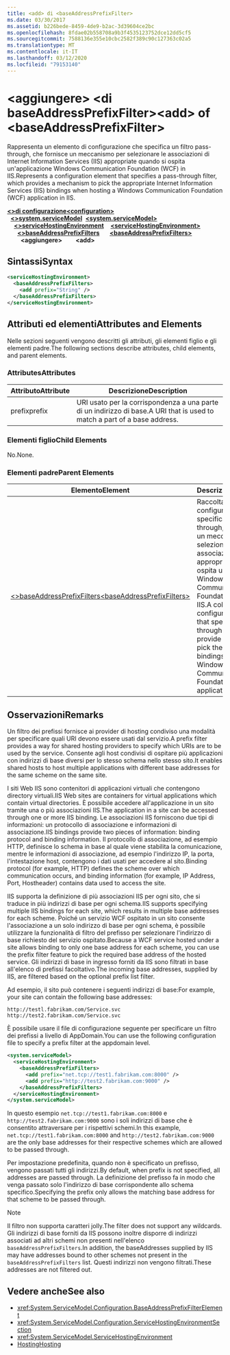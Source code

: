 ```yaml
---
title: <add> di <baseAddressPrefixFilter>
ms.date: 03/30/2017
ms.assetid: b226bede-8459-4de9-b2ac-3d39604ce2bc
ms.openlocfilehash: 8fdae02b558708a9b3f4535123752dce12dd5cf5
ms.sourcegitcommit: 7588136e355e10cbc2582f389c90c127363c02a5
ms.translationtype: MT
ms.contentlocale: it-IT
ms.lasthandoff: 03/12/2020
ms.locfileid: "79153140"
---
```

# <a name="add-of-baseaddressprefixfilter"></a><span data-ttu-id="3f425-102">\<aggiungere> \<di baseAddressPrefixFilter></span><span class="sxs-lookup"><span data-stu-id="3f425-102">\<add> of \<baseAddressPrefixFilter></span></span>
<span data-ttu-id="3f425-103">Rappresenta un elemento di configurazione che specifica un filtro pass-through, che fornisce un meccanismo per selezionare le associazioni di Internet Information Services (IIS) appropriate quando si ospita un'applicazione Windows Communication Foundation (WCF) in IIS.</span><span class="sxs-lookup"><span data-stu-id="3f425-103">Represents a configuration element that specifies a pass-through filter, which provides a mechanism to pick the appropriate Internet Information Services (IIS) bindings when hosting a Windows Communication Foundation (WCF) application in IIS.</span></span>  
  
<span data-ttu-id="3f425-104">[**\<>di configurazione**](../configuration-element.md)</span><span class="sxs-lookup"><span data-stu-id="3f425-104">[**\<configuration>**](../configuration-element.md)</span></span>\
<span data-ttu-id="3f425-105">&nbsp;&nbsp;[**\<>system.serviceModel**](system-servicemodel.md)</span><span class="sxs-lookup"><span data-stu-id="3f425-105">&nbsp;&nbsp;[**\<system.serviceModel>**](system-servicemodel.md)</span></span>\
<span data-ttu-id="3f425-106">&nbsp;&nbsp;&nbsp;&nbsp;[**\<>serviceHostingEnvironment**](servicehostingenvironment.md)</span><span class="sxs-lookup"><span data-stu-id="3f425-106">&nbsp;&nbsp;&nbsp;&nbsp;[**\<serviceHostingEnvironment>**](servicehostingenvironment.md)</span></span>\
<span data-ttu-id="3f425-107">&nbsp;&nbsp;&nbsp;&nbsp;&nbsp;&nbsp;[**\<>baseAddressPrefixFilters**](baseaddressprefixfilters.md)</span><span class="sxs-lookup"><span data-stu-id="3f425-107">&nbsp;&nbsp;&nbsp;&nbsp;&nbsp;&nbsp;[**\<baseAddressPrefixFilters>**](baseaddressprefixfilters.md)</span></span>\
<span data-ttu-id="3f425-108">&nbsp;&nbsp;&nbsp;&nbsp;&nbsp;&nbsp;&nbsp;&nbsp;**\<aggiungere>**</span><span class="sxs-lookup"><span data-stu-id="3f425-108">&nbsp;&nbsp;&nbsp;&nbsp;&nbsp;&nbsp;&nbsp;&nbsp;**\<add>**</span></span>  
  
## <a name="syntax"></a><span data-ttu-id="3f425-109">Sintassi</span><span class="sxs-lookup"><span data-stu-id="3f425-109">Syntax</span></span>  
  
```xml  
<serviceHostingEnvironment>
  <baseAddressPrefixFilters>
    <add prefix="String" />
  </baseAddressPrefixFilters>
</serviceHostingEnvironment>
```  
  
## <a name="attributes-and-elements"></a><span data-ttu-id="3f425-110">Attributi ed elementi</span><span class="sxs-lookup"><span data-stu-id="3f425-110">Attributes and Elements</span></span>  
 <span data-ttu-id="3f425-111">Nelle sezioni seguenti vengono descritti gli attributi, gli elementi figlio e gli elementi padre.</span><span class="sxs-lookup"><span data-stu-id="3f425-111">The following sections describe attributes, child elements, and parent elements.</span></span>  
  
### <a name="attributes"></a><span data-ttu-id="3f425-112">Attributes</span><span class="sxs-lookup"><span data-stu-id="3f425-112">Attributes</span></span>  
  
|<span data-ttu-id="3f425-113">Attributo</span><span class="sxs-lookup"><span data-stu-id="3f425-113">Attribute</span></span>|<span data-ttu-id="3f425-114">Descrizione</span><span class="sxs-lookup"><span data-stu-id="3f425-114">Description</span></span>|  
|---------------|-----------------|  
|<span data-ttu-id="3f425-115">prefix</span><span class="sxs-lookup"><span data-stu-id="3f425-115">prefix</span></span>|<span data-ttu-id="3f425-116">URI usato per la corrispondenza a una parte di un indirizzo di base.</span><span class="sxs-lookup"><span data-stu-id="3f425-116">A URI that is used to match a part of a base address.</span></span>|  
  
### <a name="child-elements"></a><span data-ttu-id="3f425-117">Elementi figlio</span><span class="sxs-lookup"><span data-stu-id="3f425-117">Child Elements</span></span>  
 <span data-ttu-id="3f425-118">No.</span><span class="sxs-lookup"><span data-stu-id="3f425-118">None.</span></span>  
  
### <a name="parent-elements"></a><span data-ttu-id="3f425-119">Elementi padre</span><span class="sxs-lookup"><span data-stu-id="3f425-119">Parent Elements</span></span>  
  
|<span data-ttu-id="3f425-120">Elemento</span><span class="sxs-lookup"><span data-stu-id="3f425-120">Element</span></span>|<span data-ttu-id="3f425-121">Descrizione</span><span class="sxs-lookup"><span data-stu-id="3f425-121">Description</span></span>|  
|-------------|-----------------|  
|[<span data-ttu-id="3f425-122">\<>baseAddressPrefixFilters</span><span class="sxs-lookup"><span data-stu-id="3f425-122">\<baseAddressPrefixFilters></span></span>](baseaddressprefixfilters.md)|<span data-ttu-id="3f425-123">Raccolta di elementi di configurazione che specificano filtri pass-through, che forniscono un meccanismo per selezionare le associazioni IIS appropriate quando si ospita un'applicazione Windows Communication Foundation (WCF) in IIS.</span><span class="sxs-lookup"><span data-stu-id="3f425-123">A collection of configuration elements that specify pass-through filters, which provide a mechanism to pick the appropriate IIS bindings when hosting a Windows Communication Foundation (WCF) application in IIS.</span></span>|  
  
## <a name="remarks"></a><span data-ttu-id="3f425-124">Osservazioni</span><span class="sxs-lookup"><span data-stu-id="3f425-124">Remarks</span></span>  
 <span data-ttu-id="3f425-125">Un filtro dei prefissi fornisce ai provider di hosting condiviso una modalità per specificare quali URI devono essere usati dal servizio.</span><span class="sxs-lookup"><span data-stu-id="3f425-125">A prefix filter provides a way for shared hosting providers to specify which URIs are to be used by the service.</span></span> <span data-ttu-id="3f425-126">Consente agli host condivisi di ospitare più applicazioni con indirizzi di base diversi per lo stesso schema nello stesso sito.</span><span class="sxs-lookup"><span data-stu-id="3f425-126">It enables shared hosts to host multiple applications with different base addresses for the same scheme on the same site.</span></span>  
  
 <span data-ttu-id="3f425-127">I siti Web IIS sono contenitori di applicazioni virtuali che contengono directory virtuali.</span><span class="sxs-lookup"><span data-stu-id="3f425-127">IIS Web sites are containers for virtual applications which contain virtual directories.</span></span> <span data-ttu-id="3f425-128">È possibile accedere all'applicazione in un sito tramite una o più associazioni IIS.</span><span class="sxs-lookup"><span data-stu-id="3f425-128">The application in a site can be accessed through one or more IIS binding.</span></span> <span data-ttu-id="3f425-129">Le associazioni IIS forniscono due tipi di informazioni: un protocollo di associazione e informazioni di associazione.</span><span class="sxs-lookup"><span data-stu-id="3f425-129">IIS bindings provide two pieces of information: binding protocol and binding information.</span></span> <span data-ttu-id="3f425-130">Il protocollo di associazione, ad esempio HTTP, definisce lo schema in base al quale viene stabilita la comunicazione, mentre le informazioni di associazione, ad esempio l'indirizzo IP, la porta, l'intestazione host, contengono i dati usati per accedere al sito.</span><span class="sxs-lookup"><span data-stu-id="3f425-130">Binding protocol (for example, HTTP) defines the scheme over which communication occurs, and binding information (for example, IP Address, Port, Hostheader) contains data used to access the site.</span></span>  
  
 <span data-ttu-id="3f425-131">IIS supporta la definizione di più associazioni IIS per ogni sito, che si traduce in più indirizzi di base per ogni schema.</span><span class="sxs-lookup"><span data-stu-id="3f425-131">IIS supports specifying multiple IIS bindings for each site, which results in multiple base addresses for each scheme.</span></span> <span data-ttu-id="3f425-132">Poiché un servizio WCF ospitato in un sito consente l'associazione a un solo indirizzo di base per ogni schema, è possibile utilizzare la funzionalità di filtro del prefisso per selezionare l'indirizzo di base richiesto del servizio ospitato.</span><span class="sxs-lookup"><span data-stu-id="3f425-132">Because a WCF service hosted under a site allows binding to only one base address for each scheme, you can use the prefix filter feature to pick the required base address of the hosted service.</span></span> <span data-ttu-id="3f425-133">Gli indirizzi di base in ingresso forniti da IIS sono filtrati in base all'elenco di prefissi facoltativo.</span><span class="sxs-lookup"><span data-stu-id="3f425-133">The incoming base addresses, supplied by IIS, are filtered based on the optional prefix list filter.</span></span>  
  
 <span data-ttu-id="3f425-134">Ad esempio, il sito può contenere i seguenti indirizzi di base:</span><span class="sxs-lookup"><span data-stu-id="3f425-134">For example, your site can contain the following base addresses:</span></span>
  
```
http://testl.fabrikam.com/Service.svc  
http://test2.fabrikam.com/Service.svc  
```  
  
 <span data-ttu-id="3f425-135">È possibile usare il file di configurazione seguente per specificare un filtro dei prefissi a livello di AppDomain.</span><span class="sxs-lookup"><span data-stu-id="3f425-135">You can use the following configuration file to specify a prefix filter at the appdomain level.</span></span>  
  
```xml  
<system.serviceModel>
  <serviceHostingEnvironment>
    <baseAddressPrefixFilters>
      <add prefix="net.tcp://test1.fabrikam.com:8000" />
      <add prefix="http://test2.fabrikam.com:9000" />
    </baseAddressPrefixFilters>
  </serviceHostingEnvironment>
</system.serviceModel>
```  
  
 <span data-ttu-id="3f425-136">In questo esempio `net.tcp://test1.fabrikam.com:8000` e `http://test2.fabrikam.com:9000` sono i soli indirizzi di base che è consentito attraversare per i rispettivi schemi.</span><span class="sxs-lookup"><span data-stu-id="3f425-136">In this example, `net.tcp://test1.fabrikam.com:8000` and `http://test2.fabrikam.com:9000` are the only base addresses for their respective schemes which are allowed to be passed through.</span></span>  
  
 <span data-ttu-id="3f425-137">Per impostazione predefinita, quando non è specificato un prefisso, vengono passati tutti gli indirizzi.</span><span class="sxs-lookup"><span data-stu-id="3f425-137">By default, when prefix is not specified, all addresses are passed through.</span></span> <span data-ttu-id="3f425-138">La definizione del prefisso fa in modo che venga passato solo l'indirizzo di base corrispondente allo schema specifico.</span><span class="sxs-lookup"><span data-stu-id="3f425-138">Specifying the prefix only allows the matching base address for that scheme to be passed through.</span></span>  
  
> [!NOTE]
> <span data-ttu-id="3f425-139">Il filtro non supporta caratteri jolly.</span><span class="sxs-lookup"><span data-stu-id="3f425-139">The filter does not support any wildcards.</span></span> <span data-ttu-id="3f425-140">Gli indirizzi di base forniti da IIS possono inoltre disporre di indirizzi associati ad altri schemi non presenti nell'elenco `baseAddressPrefixFilters`.</span><span class="sxs-lookup"><span data-stu-id="3f425-140">In addition, the baseAddresses supplied by IIS may have addresses bound to other schemes not present in the `baseAddressPrefixFilters` list.</span></span> <span data-ttu-id="3f425-141">Questi indirizzi non vengono filtrati.</span><span class="sxs-lookup"><span data-stu-id="3f425-141">These addresses are not filtered out.</span></span>  
  
## <a name="see-also"></a><span data-ttu-id="3f425-142">Vedere anche</span><span class="sxs-lookup"><span data-stu-id="3f425-142">See also</span></span>

- <xref:System.ServiceModel.Configuration.BaseAddressPrefixFilterElement>
- <xref:System.ServiceModel.Configuration.ServiceHostingEnvironmentSection>
- <xref:System.ServiceModel.ServiceHostingEnvironment>
- [<span data-ttu-id="3f425-143">Hosting</span><span class="sxs-lookup"><span data-stu-id="3f425-143">Hosting</span></span>](../../../wcf/feature-details/hosting.md)
